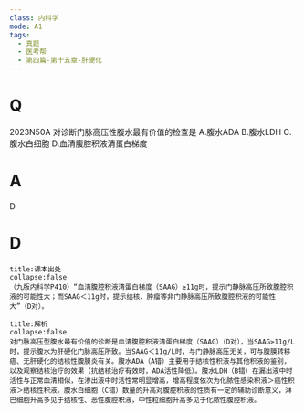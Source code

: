 ```yaml
---
class: 内科学
mode: A1
tags:
  - 真题
  - 医考帮
  - 第四篇-第十五章-肝硬化
---
```


# Q
2023N50A 对诊断门脉高压性腹水最有价值的检查是
A.腹水ADA
B.腹水LDH
C.腹水白细胞
D.血清腹腔积液清蛋白梯度

# A
D
# D
```ad-note
title:课本出处
collapse:false
（九版内科学P410）“血清腹腔积液清蛋白梯度（SAAG）≥11g时，提示门静脉高压所致腹腔积液的可能性大；而SAAG＜11g时，提示结核、肿瘤等非门静脉高压所致腹腔积液的可能性大”（D对）。
```

```ad-summary
title:解析
collapse:false
对门脉高压型腹水最有价值的诊断是血清腹腔积液清蛋白梯度（SAAG）（D对），当SAAG≥11g/L时，提示腹水为肝硬化门脉高压所致。当SAAG＜11g/L时，与门静脉高压无关，可与腹膜转移癌、无肝硬化的结核性腹膜炎有关。腹水ADA（A错）主要用于结核性积液与其他积液的鉴别，以及观察结核治疗的效果（抗结核治疗有效时，ADA活性降低）。腹水LDH（B错）在漏出液中时活性与正常血清相似，在渗出液中时活性常明显增高，增高程度依次为化脓性感染积液＞癌性积液＞结核性积液。腹水白细胞（C错）数量的升高对腹腔积液的性质有一定的辅助诊断意义，淋巴细胞升高多见于结核性、恶性腹腔积液，中性粒细胞升高多见于化脓性腹腔积液。
```

